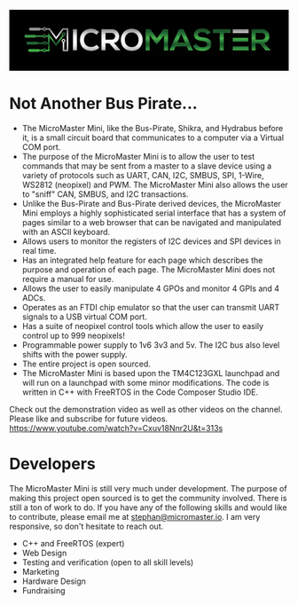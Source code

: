 ![image](https://github.com/bouge13a/MicroMaster/blob/main/images/aaaaaaaaaa.PNG)

# Not Another Bus Pirate...
* The MicroMaster Mini, like the Bus-Pirate, Shikra, and Hydrabus before it, is a small circuit board that communicates to a computer via a Virtual COM port.
* The purpose of the MicroMaster Mini is to allow the user to test commands that may be sent from a master to a slave device using a variety of protocols such as UART, CAN, I2C, SMBUS, SPI, 1-Wire, WS2812 (neopixel) and PWM. The MicroMaster Mini also allows the user to "sniff" CAN, SMBUS, and I2C transactions.
* Unlike the Bus-Pirate and Bus-Pirate derived devices, the MicroMaster Mini employs a highly sophisticated serial interface that has a system of pages similar to a web browser that can be navigated and manipulated with an ASCII keyboard. 
* Allows users to monitor the registers of I2C devices and SPI devices in real time. 
* Has an integrated help feature for each page which describes the purpose and operation of each page. The MicroMaster Mini does not require a manual for use. 
* Allows the user to easily manipulate 4 GPOs and monitor 4 GPIs and 4 ADCs. 
* Operates as an FTDI chip emulator so that the user can transmit UART signals to a USB virtual COM port. 
* Has a suite of neopixel control tools which allow the user to easily control up to 999 neopixels!
* Programmable power supply to 1v6 3v3 and 5v. The I2C bus also level shifts with the power supply. 
* The entire project is open sourced. 
* The MicroMaster Mini is based upon the TM4C123GXL launchpad and will run on a launchpad with some minor modifications. The code is written in C++ with FreeRTOS in the Code Composer Studio IDE.

Check out the demonstration video as well as other videos on the channel. Please like and subscribe for future videos. 
https://www.youtube.com/watch?v=Cxuv18Nnr2U&t=313s

# Developers
The MicroMaster Mini is still very much under development. The purpose of making this project open sourced is to get the community involved. There is still a ton of work to do. If you have any of the following skills and would like to contribute, please email me at stephan@micromaster.io. I am very responsive, so don't hesitate to reach out. 

* C++ and FreeRTOS (expert)
* Web Design
* Testing and verification (open to all skill levels)
* Marketing
* Hardware Design
* Fundraising

